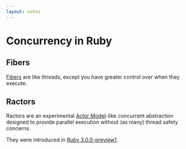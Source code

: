 ```yaml
---
layout: notes
---
```


# Concurrency in Ruby

## Fibers

[Fibers](https://www.rubyguides.com/2019/11/what-are-fibers-in-ruby/) are like threads, except you have greater control over when they execute.

## Ractors

Ractors are an experimental [Actor Model](https://en.wikipedia.org/wiki/Actor_model)-like concurrent abstraction designed to provide parallel execution without (as many) thread safety concerns.

They were introduced in [Ruby 3.0.0-preview1](https://www.ruby-lang.org/en/news/2020/09/25/ruby-3-0-0-preview1-released/).
